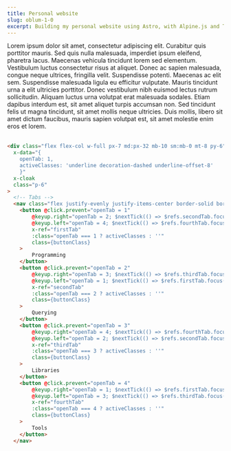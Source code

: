 ```yaml
---
title: Personal website
slug: oblum-1-0
excerpt: Building my personal website using Astro, with Alpine.js and Tailwind CSS integrations.
---
```

Lorem ipsum dolor sit amet, consectetur adipiscing elit. Curabitur quis porttitor mauris. Sed quis nulla malesuada, imperdiet ipsum eleifend, pharetra lacus. Maecenas vehicula tincidunt lorem sed elementum. Vestibulum luctus consectetur risus at aliquet. Donec ac sapien malesuada, congue neque ultrices, fringilla velit. Suspendisse potenti. Maecenas ac elit sem. Suspendisse malesuada ligula eu efficitur vulputate. Mauris tincidunt urna a elit ultricies porttitor. Donec vestibulum nibh euismod lectus rutrum sollicitudin. Aliquam luctus urna volutpat erat malesuada sodales. Etiam dapibus interdum est, sit amet aliquet turpis accumsan non. Sed tincidunt felis ut magna tincidunt, sit amet mollis neque ultricies. Duis mollis, libero sit amet dictum faucibus, mauris sapien volutpat est, sit amet molestie enim eros et lorem.
<br/><br/>

```html
<div class="flex flex-col w-full px-7 md:px-32 mb-10 sm:mb-0 mt-8 py-6"
  x-data="{ 
    openTab: 1,
    activeClasses: 'underline decoration-dashed underline-offset-8'
    }"
  x-cloak
  class="p-6"
>
  <!-- Tabs -->
  <nav class="flex justify-evenly justify-items-center border-solid border-2 border-cyan-500 dark:border-cyan-200">
    <button @click.prevent="openTab = 1"
        @keyup.right="openTab = 2; $nextTick(() => $refs.secondTab.focus())"
        @keyup.left="openTab = 4; $nextTick(() => $refs.fourthTab.focus())"
        x-ref="firstTab"
        :class="openTab === 1 ? activeClasses : ''"
        class={buttonClass}
    >
        Programming
    </button>
    <button @click.prevent="openTab = 2"
        @keyup.right="openTab = 3; $nextTick(() => $refs.thirdTab.focus())"
        @keyup.left="openTab = 1; $nextTick(() => $refs.firstTab.focus())"
        x-ref="secondTab"
        :class="openTab === 2 ? activeClasses : ''"
        class={buttonClass}
    >
        Querying
    </button>
    <button @click.prevent="openTab = 3"
        @keyup.right="openTab = 4; $nextTick(() => $refs.fourthTab.focus())"
        @keyup.left="openTab = 2; $nextTick(() => $refs.secondTab.focus())"
        x-ref="thirdTab"
        :class="openTab === 3 ? activeClasses : ''"
        class={buttonClass}
    >
        Libraries
    </button>
    <button @click.prevent="openTab = 4"
        @keyup.right="openTab = 1; $nextTick(() => $refs.firstTab.focus())"
        @keyup.left="openTab = 3; $nextTick(() => $refs.thirdTab.focus())"
        x-ref="fourthTab"
        :class="openTab === 4 ? activeClasses : ''"
        class={buttonClass}
    >
        Tools
    </button>
  </nav>
